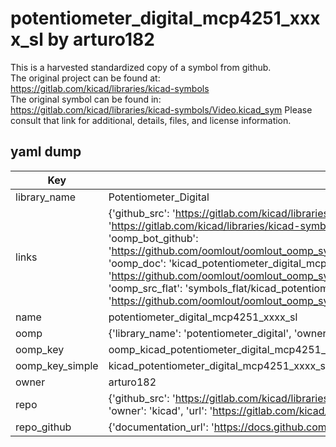 # potentiometer_digital_mcp4251_xxxx_sl by arturo182  
This is a harvested standardized copy of a symbol from github.  
The original project can be found at:  
https://gitlab.com/kicad/libraries/kicad-symbols  
The original symbol can be found in:
https://gitlab.com/kicad/libraries/kicad-symbols/Video.kicad_sym
Please consult that link for additional, details, files, and license information.  
## yaml dump  
| Key | Value |  
| --- | --- |  
| library_name | Potentiometer_Digital |  
| links | {'github_src': 'https://gitlab.com/kicad/libraries/kicad-symbols/Video.kicad_sym', 'github_src_repo': 'https://gitlab.com/kicad/libraries/kicad-symbols', 'oomp_bot': 'kicad_potentiometer_digital_mcp4251_xxxx_sl/working', 'oomp_bot_github': 'https://github.com/oomlout/oomlout_oomp_symbol_bot/tree/main/kicad_potentiometer_digital_mcp4251_xxxx_sl/working', 'oomp_doc': 'kicad_potentiometer_digital_mcp4251_xxxx_sl/working', 'oomp_doc_github': 'https://github.com/oomlout/oomlout_oomp_symbol_doc/tree/main/kicad_potentiometer_digital_mcp4251_xxxx_sl/working', 'oomp_src_flat': 'symbols_flat/kicad_potentiometer_digital_mcp4251_xxxx_sl/working', 'oomp_src_flat_github': 'https://github.com/oomlout/oomlout_oomp_symbol_src/tree/main/kicad_potentiometer_digital_mcp4251_xxxx_sl/working'} |  
| name | potentiometer_digital_mcp4251_xxxx_sl |  
| oomp | {'library_name': 'potentiometer_digital', 'owner_name': 'kicad', 'symbol_name': 'potentiometer_digital_mcp4251_xxxx_sl'} |  
| oomp_key | oomp_kicad_potentiometer_digital_mcp4251_xxxx_sl |  
| oomp_key_simple | kicad_potentiometer_digital_mcp4251_xxxx_sl |  
| owner | arturo182 |  
| repo | {'github_src': 'https://gitlab.com/kicad/libraries/kicad-symbols/Video.kicad_sym', 'name': 'libraries/kicad-symbols', 'owner': 'kicad', 'url': 'https://gitlab.com/kicad/libraries/kicad-symbols'} |  
| repo_github | {'documentation_url': 'https://docs.github.com/rest/repos/repos#get-a-repository', 'message': 'Not Found'} |  

